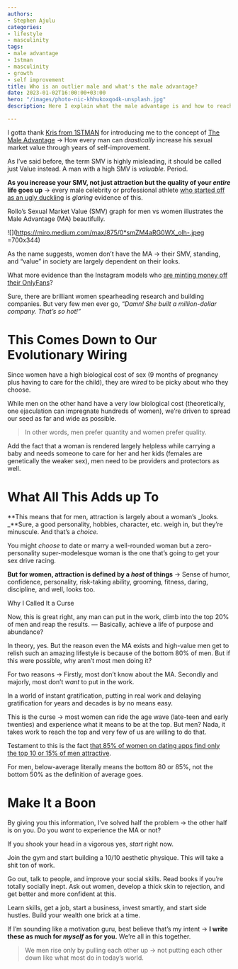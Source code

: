 ```yaml
---
authors:
- Stephen Ajulu
categories:
- lifestyle
- masculinity
tags:
- male advantage
- 1stman
- masculinity
- growth
- self improvement
title: Who is an outlier male and what's the male advantage?
date: 2023-01-02T16:00:00+03:00
hero: "/images/photo-nic-khhukoxqo4k-unsplash.jpg"
description: Here I explain what the male advantage is and how to reach it.

---
```

I gotta thank [Kris from 1STMAN](https://www.youtube.com/c/1STMAN) for introducing me to the concept of [The Male Advantage](https://www.amazon.in/Male-Advantage-women-resist-Outlier-ebook/dp/B013TDV738) → How every man can _drastically_ increase his sexual market value through years of self-improvement.

As I’ve said before, the term SMV is highly misleading, it should be called just Value instead. A man with a high SMV is _valuable._ Period.

**As you increase your SMV, not just attraction but the quality of your _entire_ life goes up** → every male celebrity or professional athlete [who started off as an ugly duckling](https://brightside.me/wonder-people/13-celebrities-who-turned-from-ugly-ducklings-into-sex-symbols-333960/) is _glaring_ evidence of this.

Rollo’s Sexual Market Value (SMV) graph for men vs women illustrates the Male Advantage (MA) beautifully.

![](https://miro.medium.com/max/875/0*smZM4aRG0WX_olh-.jpeg =700x344)

As the name suggests, women don’t have the MA → their SMV, standing, and “value” in society are largely dependent on their looks.

What more evidence than the Instagram models who [are minting money off their OnlyFans](https://influencermarketinghub.com/glossary/onlyfans/)?

Sure, there are brilliant women spearheading research and building companies. But very few men ever go, _“Damn! She built a million-dollar company. That’s so hot!”_

# This Comes Down to Our Evolutionary Wiring

Since women have a high biological cost of sex (9 months of pregnancy plus having to care for the child), they are _wired_ to be picky about who they choose.

While men on the other hand have a very low biological cost (theoretically, one ejaculation can impregnate hundreds of women), we’re driven to spread our seed as far and wide as possible.

> In other words, men prefer quantity and women prefer quality.

Add the fact that a woman is rendered largely helpless while carrying a baby and needs someone to care for her and her kids (females are genetically the weaker sex), men need to be providers and protectors as well.

# What All This Adds up To

**This means that for men, attraction is largely about a woman’s _looks. _**Sure, a good personality, hobbies, character, etc. weigh in, but they’re minuscule. And that’s a _choice._

You might _choose_ to date or marry a well-rounded woman but a zero-personality super-modelesque woman is the one that’s going to get your sex drive racing.

**But for women, attraction is defined by a _host_ of things** → Sense of humor, confidence, personality, risk-taking ability, grooming, fitness, daring, discipline, and well, looks too.

Why I Called It a Curse

Now, this is great right, any man can put in the work, climb into the top 20% of men and reap the results. — Basically, achieve a life of purpose and abundance?

In theory, yes. But the reason even the MA exists and high-value men get to relish such an amazing lifestyle is because of the bottom 80% of men. But if this were possible, why aren’t most men doing it?

For two reasons → Firstly, most don’t know about the MA. Secondly and majorly, most don’t _want_ to put in the work.

In a world of instant gratification, putting in real work and delaying gratification for years and decades is by no means easy.

This is the curse → most women can ride the age wave (late-teen and early twenties) and experience what it means to be at the top. But men? Nada, it takes work to reach the top and very few of us are willing to do that.

Testament to this is the fact [that 85% of women on dating apps find only the top 10 or 15% of men attractive](https://qz.com/1051462/these-statistics-show-why-its-so-hard-to-be-an-average-man-on-dating-apps/).

For men, below-average literally means the bottom 80 or 85%, not the bottom 50% as the definition of average goes.

# Make It a Boon

By giving you this information, I’ve solved half the problem → the other half is on you. Do you _want_ to experience the MA or not?

If you shook your head in a vigorous yes, _start_ right now.

Join the gym and start building a 10/10 aesthetic physique. This will take a shit ton of work.

Go out, talk to people, and improve your social skills. Read books if you’re totally socially inept. Ask out women, develop a thick skin to rejection, and get better and more confident at this.

Learn skills, get a job, start a business, invest smartly, and start side hustles. Build your wealth one brick at a time.

If I’m sounding like a motivation guru, best believe that’s my intent → **I write these as much for _myself_ as for you.** We’re all in this together.

> We men rise only by pulling each other up → not putting each other down like what most do in today’s world.